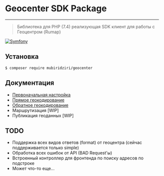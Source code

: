 # Geocenter SDK Package
___
> Библиотека для PHP (7.4) реализующая SDK клиент для работы с Геоцентром (Rumap)

[![Symfony](https://github.com/Mubiridziri/geocenter/actions/workflows/symfony.yml/badge.svg)](https://github.com/Mubiridziri/geocenter/actions/workflows/symfony.yml)

## Установка
```
$ composer require mubiridziri/geocenter
```

## Документация

 - [Первоначальная настройка](docs/INDEX.md)
 - [Прямое геокодирование](docs/GEODECODE.md)
 - [Обратное геокодирование](docs/REVERSE_GEODECODE.md)
 - Маршрутизация [WIP]
 - Публикация геоданных [WIP]

## TODO

- Поддержка всех видов ответов (format) от геоцентра (сейчас поддерживается только simple)
- Обработка всех ошибок от API (BAD Request'ы)
- Встроенный контроллер для фронтенда по поиску адресов по подстроке
- Может что-то еще...
